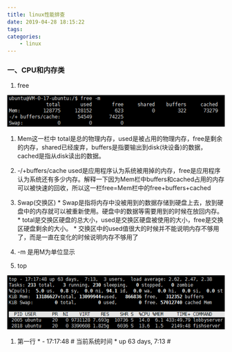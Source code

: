 ```yaml
---
title: linux性能排查
date: 2019-04-28 18:15:22
tags:
categories:
    - linux
---
```

### 一、CPU和内存类
1. free

![free](linux性能排查/free.jpg)

  1. Mem这一栏中 total是总的物理内存，used是被占用的物理内存，free是剩余的内存，shared已经废弃，buffers是指要输出到disk(块设备)的数据，cached是指从disk读出的数据。
  2. -/+buffers/cache used是应用程序认为系统被用掉的内存，free是应用程序认为系统还有多少内存。解释一下因为Mem栏中buffers和cached占用的内存可以被快速的回收，所以这一栏free=Mem栏中的free+buffers+cached
  3. Swap(交换区)
    * Swap是指将内存中没被用到的数据存储到硬盘上去，放到硬盘中的内存就可以被重新使用。硬盘中的数据等需要用到的时候在放回内存。
    * total是交换区硬盘的总大小，used是交换区硬盘被使用的大小，free是交换区硬盘剩余的大小。
    * 交换区中的used值很大的时候并不能说明内存不够用了，而是一直在变化的时候说明内存不够用了
  4. -m 是用M为单位显示

2. top

![top](linux性能排查/top.jpg)

  1. 第一行
    * \- 17:17:48  # 当前系统时间
    * up 63 days, 7:13 #  
